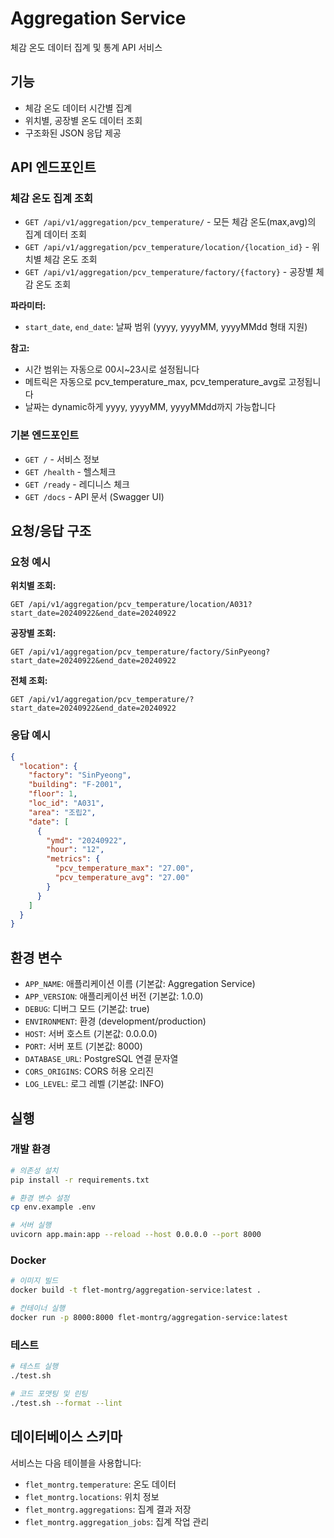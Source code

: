 # Aggregation Service

체감 온도 데이터 집계 및 통계 API 서비스

## 기능

- 체감 온도 데이터 시간별 집계
- 위치별, 공장별 온도 데이터 조회
- 구조화된 JSON 응답 제공

## API 엔드포인트

### 체감 온도 집계 조회

- `GET /api/v1/aggregation/pcv_temperature/` - 모든 체감 온도(max,avg)의 집계 데이터 조회
- `GET /api/v1/aggregation/pcv_temperature/location/{location_id}` - 위치별 체감 온도 조회
- `GET /api/v1/aggregation/pcv_temperature/factory/{factory}` - 공장별 체감 온도 조회

**파라미터:**

- `start_date`, `end_date`: 날짜 범위 (yyyy, yyyyMM, yyyyMMdd 형태 지원)

**참고:**

- 시간 범위는 자동으로 00시~23시로 설정됩니다
- 메트릭은 자동으로 pcv_temperature_max, pcv_temperature_avg로 고정됩니다
- 날짜는 dynamic하게 yyyy, yyyyMM, yyyyMMdd까지 가능합니다

### 기본 엔드포인트

- `GET /` - 서비스 정보
- `GET /health` - 헬스체크
- `GET /ready` - 레디니스 체크
- `GET /docs` - API 문서 (Swagger UI)

## 요청/응답 구조

### 요청 예시

**위치별 조회:**

```http
GET /api/v1/aggregation/pcv_temperature/location/A031?start_date=20240922&end_date=20240922
```

**공장별 조회:**

```http
GET /api/v1/aggregation/pcv_temperature/factory/SinPyeong?start_date=20240922&end_date=20240922
```

**전체 조회:**

```http
GET /api/v1/aggregation/pcv_temperature/?start_date=20240922&end_date=20240922
```

### 응답 예시

```json
{
  "location": {
    "factory": "SinPyeong",
    "building": "F-2001",
    "floor": 1,
    "loc_id": "A031",
    "area": "조립2",
    "date": [
      {
        "ymd": "20240922",
        "hour": "12",
        "metrics": {
          "pcv_temperature_max": "27.00",
          "pcv_temperature_avg": "27.00"
        }
      }
    ]
  }
}
```

## 환경 변수

- `APP_NAME`: 애플리케이션 이름 (기본값: Aggregation Service)
- `APP_VERSION`: 애플리케이션 버전 (기본값: 1.0.0)
- `DEBUG`: 디버그 모드 (기본값: true)
- `ENVIRONMENT`: 환경 (development/production)
- `HOST`: 서버 호스트 (기본값: 0.0.0.0)
- `PORT`: 서버 포트 (기본값: 8000)
- `DATABASE_URL`: PostgreSQL 연결 문자열
- `CORS_ORIGINS`: CORS 허용 오리진
- `LOG_LEVEL`: 로그 레벨 (기본값: INFO)

## 실행

### 개발 환경

```bash
# 의존성 설치
pip install -r requirements.txt

# 환경 변수 설정
cp env.example .env

# 서버 실행
uvicorn app.main:app --reload --host 0.0.0.0 --port 8000
```

### Docker

```bash
# 이미지 빌드
docker build -t flet-montrg/aggregation-service:latest .

# 컨테이너 실행
docker run -p 8000:8000 flet-montrg/aggregation-service:latest
```

### 테스트

```bash
# 테스트 실행
./test.sh

# 코드 포맷팅 및 린팅
./test.sh --format --lint
```

## 데이터베이스 스키마

서비스는 다음 테이블을 사용합니다:

- `flet_montrg.temperature`: 온도 데이터
- `flet_montrg.locations`: 위치 정보
- `flet_montrg.aggregations`: 집계 결과 저장
- `flet_montrg.aggregation_jobs`: 집계 작업 관리
